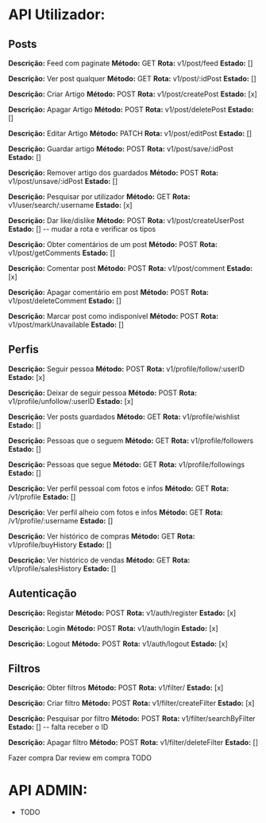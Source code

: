 # API Utilizador:

## Posts

**Descrição:** Feed com paginate
**Método:** GET
**Rota:** v1/post/feed
**Estado:** []

**Descrição:** Ver post qualquer
**Método:** GET
**Rota:** v1/post/:idPost
**Estado:** []

**Descrição:** Criar Artigo
**Método:** POST
**Rota:** v1/post/createPost
**Estado:** [x]

**Descrição:** Apagar Artigo
**Método:** POST
**Rota:** v1/post/deletePost
**Estado:** []

**Descrição:** Editar Artigo
**Método:** PATCH
**Rota:** v1/post/editPost
**Estado:** []

**Descrição:** Guardar artigo
**Método:** POST
**Rota:** v1/post/save/:idPost
**Estado:** []

**Descrição:** Remover artigo dos guardados
**Método:** POST
**Rota:** v1/post/unsave/:idPost
**Estado:** []

**Descrição:** Pesquisar por utilizador
**Método:** GET
**Rota:** v1/user/search/:username
**Estado:** [x]

**Descrição:** Dar like/dislike
**Método:** POST
**Rota:** v1/post/createUserPost
**Estado:** []
-- mudar a rota e verificar os tipos

**Descrição:** Obter comentários de um post
**Método:** POST
**Rota:** v1/post/getComments
**Estado:** []

**Descrição:** Comentar post
**Método:** POST
**Rota:** v1/post/comment
**Estado:** [x]

**Descrição:** Apagar comentário em post
**Método:** POST
**Rota:** v1/post/deleteComment
**Estado:** []

**Descrição:** Marcar post como indisponível
**Método:** POST
**Rota:** v1/post/markUnavailable
**Estado:** []

## Perfis

**Descrição:** Seguir pessoa
**Método:** POST
**Rota:** v1/profile/follow/:userID
**Estado:** [x]

**Descrição:** Deixar de seguir pessoa
**Método:** POST
**Rota:** v1/profile/unfollow/:userID
**Estado:** [x]

**Descrição:** Ver posts guardados
**Método:** GET
**Rota:** v1/profile/wishlist
**Estado:** []

**Descrição:** Pessoas que o seguem
**Método:** GET
**Rota:** v1/profile/followers
**Estado:** []

**Descrição:** Pessoas que segue
**Método:** GET
**Rota:** v1/profile/followings
**Estado:** []

**Descrição:** Ver perfil pessoal com fotos e infos
**Método:** GET
**Rota:** /v1/profile
**Estado:** []

**Descrição:** Ver perfil alheio com fotos e infos
**Método:** GET
**Rota:** /v1/profile/:username
**Estado:** []

**Descrição:** Ver histórico de compras
**Método:** GET
**Rota:** v1/profile/buyHistory
**Estado:** []

**Descrição:** Ver histórico de vendas
**Método:** GET
**Rota:** v1/profile/salesHistory
**Estado:** []

## Autenticação

**Descrição:** Registar
**Método:** POST
**Rota:** v1/auth/register
**Estado:** [x]

**Descrição:** Login
**Método:** POST
**Rota:** v1/auth/login
**Estado:** [x]

**Descrição:** Logout
**Método:** POST
**Rota:** v1/auth/logout
**Estado:** [x]

## Filtros

**Descrição:** Obter filtros
**Método:** POST
**Rota:** v1/filter/
**Estado:** [x]

**Descrição:** Criar filtro
**Método:** POST
**Rota:** v1/filter/createFilter
**Estado:** [x]

**Descrição:** Pesquisar por filtro
**Método:** POST
**Rota:** v1/filter/searchByFilter
**Estado:** []
-- falta receber o ID

**Descrição:** Apagar filtro
**Método:** POST
**Rota:** v1/filter/deleteFilter
**Estado:** []

Fazer compra
Dar review em compra
TODO

# API ADMIN:

- TODO